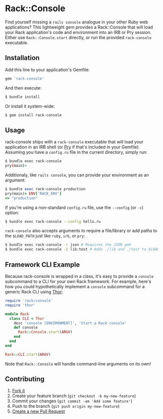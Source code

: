 # Rack::Console

Find yourself missing a `rails console` analogue in your other Ruby web applications? This lightweight gem provides a Rack::Console that will load your Rack application's code and environment into an IRB or Pry session. Either use `Rack::Console.start` directly, or run the provided `rack-console` executable.

## Installation

Add this line to your application's Gemfile:

```ruby
gem 'rack-console'
```

And then execute:

```bash
$ bundle install
```

Or install it system-wide:

```bash
$ gem install rack-console
```

## Usage

rack-console ships with a `rack-console` executable that will load your application in an IRB shell (or
[Pry](http://pryrepl.org) if that's included in your Gemfile). Assuming you have a `config.ru` file in the current directory, simply run:

```bash
$ bundle exec rack-console
pry(main)>
```

Additionaly, like `rails console`, you can provide your environment as an argument:

```ruby
$ bundle exec rack-console production
pry(main)> ENV['RACK_ENV']
=> "production"
```

If you're using a non-standard `config.ru` file, use the `--config` (or `-c`) option:

```bash
$ bundle exec rack-console --config hello.ru
```

`rack-console` also accepts arguments to require a file/library or add paths to the `$LOAD_PATH` just like `ruby`, `irb`, or `pry`:

```bash
$ bundle exec rack-console -r json # Requires the JSON gem
$ bundle exec rack-console -I lib:test # Adds ./lib and ./test to $LOAD_PATH
```

## Framework CLI Example

Because rack-console is wrapped in a class, it's easy to provide a `console` subcommand to a CLI for your own Rack framework. For example, here's how you could hypothetically implement a `console` subcommand for a generic Rack CLI using [Thor](https://github.com/erikhuda/thor):

```ruby
require 'rack/console'
require 'thor'

module Rack
  class CLI < Thor
    desc 'console [ENVIRONMENT]', 'Start a Rack console'
    def console
      Rack::Console.start(ARGV)
    end
  end
end

Rack::CLI.start(ARGV)
```

Note that `Rack::Console` will handle command-line arguments on its own!

## Contributing

1. [Fork it](https://github.com/davidcelis/rack-console/fork)
2. Create your feature branch (`git checkout -b my-new-feature`)
3. Commit your changes (`git commit -am 'Add some feature'`)
4. Push to the branch (`git push origin my-new-feature`)
5. [Create a new Pull Request](https://github.com/davidcelis/rack-console/compare)
